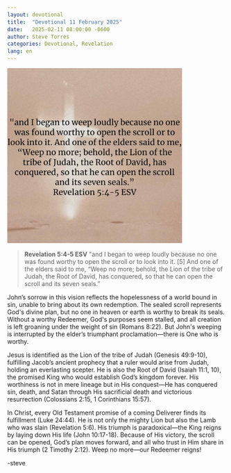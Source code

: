```yaml
---
layout: devotional
title:  "Devotional 11 February 2025"
date:   2025-02-11 08:00:00 -0600
author: Steve Torres
categories: Devotional, Revelation
lang: en
---
```

<img src="https://github.com/ElEsteeb/ElEsteeb.github.io/blob/main/images/devotionals/Rev-5_4-5.jpg?raw=true" alt="Revelation 5:4-5.jpg" style="max-width: 80%; height: auto;">

>**Revelation 5:4-5 ESV**
>"and I began to weep loudly because no one was found worthy to open the scroll or to look into it. [5] And one of the elders said to me, “Weep no more; behold, the Lion of the tribe of Judah, the Root of David, has conquered, so that he can open the scroll and its seven seals.”

John’s sorrow in this vision reflects the hopelessness of a world bound in sin, unable to bring about its own redemption. The sealed scroll represents God's divine plan, but no one in heaven or earth is worthy to break its seals. Without a worthy Redeemer, God's purposes seem stalled, and all creation is left groaning under the weight of sin (Romans 8:22). But John's weeping is interrupted by the elder’s triumphant proclamation—there is One who is worthy.

Jesus is identified as the Lion of the tribe of Judah (Genesis 49:9-10), fulfilling Jacob’s ancient prophecy that a ruler would arise from Judah, holding an everlasting scepter. He is also the Root of David (Isaiah 11:1, 10), the promised King who would establish God’s kingdom forever. His worthiness is not in mere lineage but in His conquest—He has conquered sin, death, and Satan through His sacrificial death and victorious resurrection (Colossians 2:15, 1 Corinthians 15:57).

In Christ, every Old Testament promise of a coming Deliverer finds its fulfillment (Luke 24:44). He is not only the mighty Lion but also the Lamb who was slain (Revelation 5:6). His triumph is paradoxical—the King reigns by laying down His life (John 10:17-18). Because of His victory, the scroll can be opened, God’s plan moves forward, and all who trust in Him share in His triumph (2 Timothy 2:12). Weep no more—our Redeemer reigns!

-steve

